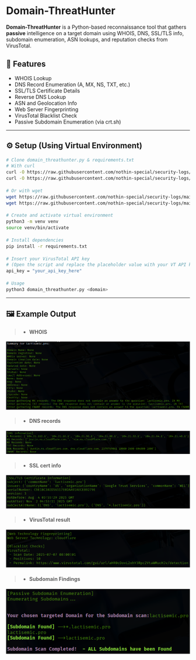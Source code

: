 # Domain-ThreatHunter

**Domain-ThreatHunter** is a Python-based reconnaissance tool that gathers **passive** intelligence on a target domain using WHOIS, DNS, SSL/TLS info, subdomain enumeration, ASN lookups, and reputation checks from VirusTotal.

## 🧰 Features

- WHOIS Lookup
- DNS Record Enumeration (A, MX, NS, TXT, etc.)
- SSL/TLS Certificate Details
- Reverse DNS Lookup
- ASN and Geolocation Info
- Web Server Fingerprinting
- VirusTotal Blacklist Check
- Passive Subdomain Enumeration (via crt.sh)

---

## ⚙️ Setup (Using Virtual Environment)

```bash
# Clone domain_threathunter.py & requirements.txt
# With curl
curl -O https://raw.githubusercontent.com/nothin-special/security-logs/main/Projects/Scripts/Blue/Domain-ThreatHunter/domain_threathunter.py && \
curl -O https://raw.githubusercontent.com/nothin-special/security-logs/main/Projects/Scripts/Blue/Domain-ThreatHunter/requirements.txt

# Or with wget
wget https://raw.githubusercontent.com/nothin-special/security-logs/main/Projects/Scripts/Blue/Domain-ThreatHunter/domain_threathunter.py && \
wget https://raw.githubusercontent.com/nothin-special/security-logs/main/Projects/Scripts/Blue/Domain-ThreatHunter/requirements.txt

# Create and activate virtual environment
python3 -m venv venv
source venv/bin/activate

# Install dependencies
pip install -r requirements.txt

# Insert your VirusTotal API key
# (Open the script and replace the placeholder value with your VT API key)
api_key = "your_api_key_here"

# Usage
python3 domain_threathunter.py <domain>
```
---

## 🖼️ Example Output

> - #### WHOIS
![whois](./images/whois.png)

> - #### DNS records
![DNS](./images/DNS-info.png)

> - #### SSL cert info  
![SSL-TLS](./images/SSL-TLS.png)

> - #### VirusTotal result  
![virustotal](./images/virustotal.png)

> - #### Subdomain Findings
![subdomain](./images/subdomain.png)

